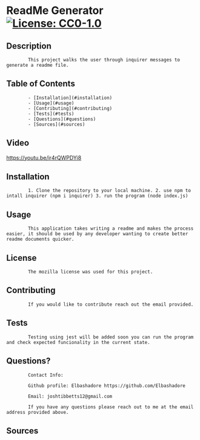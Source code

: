 # ReadMe Generator [![License: CC0-1.0](https://licensebuttons.net/l/zero/1.0/80x15.png)](http://creativecommons.org/publicdomain/zero/1.0/)
  
## Description
        
            This project walks the user through inquirer messages to generate a readme file. 
## Table of Contents
        
            - [Installation](#installation)
            - [Usage](#usage)
            - [Contributing](#contributing)
            - [Tests](#tests)
            - [Questions](#questions)
            - [Sources](#sources)

## Video
https://youtu.be/ir4rQWPDYi8

        
        
## Installation
        
            1. Clone the repository to your local machine. 2. use npm to intall inquirer (npm i inquirer) 3. run the program (node index.js)
          
## Usage
        
            This application takes writing a readme and makes the process easier, it should be used by any developer wanting to create better readme documents quicker.
        
## License
        
            The mozilla license was used for this project.

## Contributing
        
            If you would like to contribute reach out the email provided. 

## Tests
        
            Testing using jest will be added soon you can run the program and check expected funcionality in the current state. 
        
 ## Questions?
        
            Contact Info:
            
            Github profile: Elbashadore https://github.com/Elbashadore
            
            Email: joshtibbetts12@gmail.com

            If you have any questions please reach out to me at the email address provided above. 
        
## Sources
            
